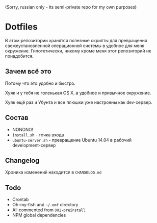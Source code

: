 (Sorry, russian only - its semi-private repo for my own purposes)

# Dotfiles
В этом репозитории хранятся полезные скрипты для превращения свежеустановленной операционной системы в удобное для меня окружение. Гипотетически, никому кроме меня этот репозиторий не понадобится.

## Зачем всё это
Потому что это удобно и быстро.

Хуяк и у тебя не голенькая OS X, а удобное и привычное окружение.

Хуяк ещё раз и Убунта и все плюшки уже настроены как dev-сервер.

## Состав
* NONONO!
* `install.sh` - точка входа
* `ubuntu-server.sh` - превращение Ubuntu 14.04 в рабочий development-сервер

## Changelog
Хроника изменений находится в `CHANGELOG.md`


## Todo
* Crontab
* Oh-my-fish and `~/.omf` directory
* All commented from `001-preinstall`
* NPM global dependencies
